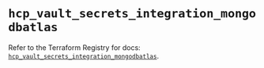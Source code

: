 # `hcp_vault_secrets_integration_mongodbatlas`

Refer to the Terraform Registry for docs: [`hcp_vault_secrets_integration_mongodbatlas`](https://registry.terraform.io/providers/hashicorp/hcp/0.98.1/docs/resources/vault_secrets_integration_mongodbatlas).
